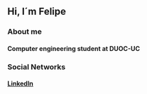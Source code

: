 ## **Hi, I´m Felipe**
### **About me**
#### Computer engineering student at DUOC-UC
### **Social Networks**
#### [LinkedIn](https://www.linkedin.com/in/felandres/ "LinkedIn")
